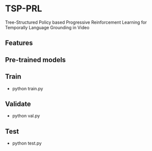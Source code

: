 # TSP-PRL
Tree-Structured Policy based Progressive Reinforcement Learning for Temporally Language Grounding in Video

## Features

## Pre-trained models


## Train ###
- python train.py

## Validate ###
- python val.py

## Test ###
- python test.py
